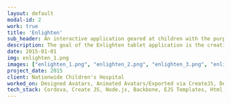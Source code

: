 ```yaml
---
layout: default
modal-id: 2
work: true
title: 'Enlighten'
sub_header: An interactive application geared at children with the purpose of improving the consent/assent process pertaining to potential research subjects.
description: The goal of the Enlighten tablet application is the creation of an experience that is appealing to both parents and children alike, in order to provide consent and assent materials to potential research subjects. Enlighten conveys critical information in a manner which caters to individuals that may prefer auditory or visual learning styles. Comprehension of information is assessed in a measured and reinforced way. Additionally material is humanized via a neutral, animated cartoon avatar. Avatars may be customized to reflect the ethnicity and gender of the user, reinforcing an emotional connection between them and the presentation of the information. Content is also available in translated text and audio for broad localization. Interactive games allow the user to perform procedures they may undergo as part of the research study, decreasing their anxiety of the unknown.
date: 2015-01-01
img: enlighten_1.png
images: ["enlighten_1.png", "enlighten_2.png", "enlighten_3.png", "enlighten_4.png", "enlighten_5.png", "enlighten_6.png", "enlighten_7.png", "enlighten_8.png", "enlighten_9.png", "enlighten_10.png", "enlighten_11.png"]
project_date: 2015
client: Nationwide Children's Hospital
worked_on: Designed Avatars, Animated Avatars/Exported via CreateJS, Developed Architecture, Configured iPads, CentOS/Apache/NodeJS Setup
tech_stack: Cordova, Create JS, Node.js, Backbone, EJS Templates, Html, SASS, Javascript/Jquery
---
```

